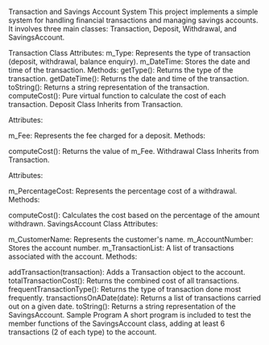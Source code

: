 Transaction and Savings Account System
This project implements a simple system for handling financial transactions and managing savings accounts. It involves three main classes: Transaction, Deposit, Withdrawal, and SavingsAccount.

Transaction Class
Attributes:
m_Type: Represents the type of transaction (deposit, withdrawal, balance enquiry).
m_DateTime: Stores the date and time of the transaction.
Methods:
getType(): Returns the type of the transaction.
getDateTime(): Returns the date and time of the transaction.
toString(): Returns a string representation of the transaction.
computeCost(): Pure virtual function to calculate the cost of each transaction.
Deposit Class
Inherits from Transaction.

Attributes:

m_Fee: Represents the fee charged for a deposit.
Methods:

computeCost(): Returns the value of m_Fee.
Withdrawal Class
Inherits from Transaction.

Attributes:

m_PercentageCost: Represents the percentage cost of a withdrawal.
Methods:

computeCost(): Calculates the cost based on the percentage of the amount withdrawn.
SavingsAccount Class
Attributes:

m_CustomerName: Represents the customer's name.
m_AccountNumber: Stores the account number.
m_TransactionList: A list of transactions associated with the account.
Methods:

addTransaction(transaction): Adds a Transaction object to the account.
totalTransactionCost(): Returns the combined cost of all transactions.
frequentTransactionType(): Returns the type of transaction done most frequently.
transactionsOnADate(date): Returns a list of transactions carried out on a given date.
toString(): Returns a string representation of the SavingsAccount.
Sample Program
A short program is included to test the member functions of the SavingsAccount class, adding at least 6 transactions (2 of each type) to the account.
